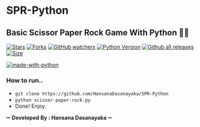 # SPR-Python
## Basic Scissor Paper Rock Game With Python 🐍😅
[![Stars](https://img.shields.io/github/stars/HansanaDasanayaka/SPR-Python?style=flat&color=green)](https://github.com/HansanaDasanayaka/SPR-Python)
[![Forks](https://img.shields.io/github/forks/HansanaDasanayaka/SPR-Python?style=flat&color=green)](https://github.com/HansanaDasanayaka/SPR-Python/fork)
[![GitHub watchers](https://img.shields.io/github/watchers/HansanaDasanayaka/SPR-Python?style=flat&label=Watch&maxAge=2592000)](https://GitHub.com/Naereen/StrapDown.js/watchers/)
[![Python Version](https://img.shields.io/badge/Python-v3.9-blue)](https://www.python.org/)
[![Github all releases](https://img.shields.io/github/downloads/HansanaDasanayaka/SPR-Python/total.svg)](https://gitHub.com/HansanaDasanayaka/SPR-Python/releases/)
[![Size](https://img.shields.io/github/repo-size/HansanaDasanayaka/SPR-Python?style=flat&color=green)](https://github.com/HansanaDasanayaka/SPR-Python)

[![made-with-python](http://ForTheBadge.com/images/badges/made-with-python.svg)](https://www.python.org/)
### How to run..

- `git clone https://github.com/HansanaDasanayaka/SPR-Python`
- `python scissor-paper-rock.py`
-  Done! Enjoy.


➖ **Developed By : Hansana Dasanayaka** ➖
